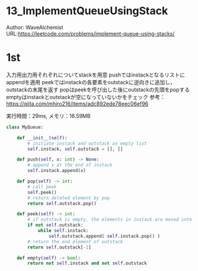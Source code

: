 # 13_ImplementQueueUsingStack
Author: WaveAlchemist  
URL:https://leetcode.com/problems/implement-queue-using-stacks/

# 1st 
入力用出力用それぞれについてstackを用意
pushではinstackとなるリストにappendを適用
peekではinstackの各要素をoutstackに逆向きに追加し，outstackの末尾を返す
popはpeekを呼び出した後にoutstackの先頭をpopする
emptyはinstackとoutstackが空になっていないかをチェック
参考：
https://qiita.com/mhiro216/items/adc892ede78eec06ef96

実行時間：29ms, メモリ：16.59MB

``` Python
class MyQueue:

    def __init__(self):
        # initiate instack and outstack as empty list
        self.instack, self.outstack = [], []

    def push(self, x: int) -> None:
        # append x at the end of instack
        self.instack.append(x)

    def pop(self) -> int:
        # call peek
        self.peek()
        # return deleted element by pop
        return self.outstack.pop()

    def peek(self) -> int:
        # if outstack is empty, the elements in instack are moved into outstack
        if not self.outstack:
            while self.instack:
                self.outstack.append( self.instack.pop() )
        # return the end element of outstack
        return self.outstack[-1]

    def empty(self) -> bool:
        return not self.instack and not self.outstack
```